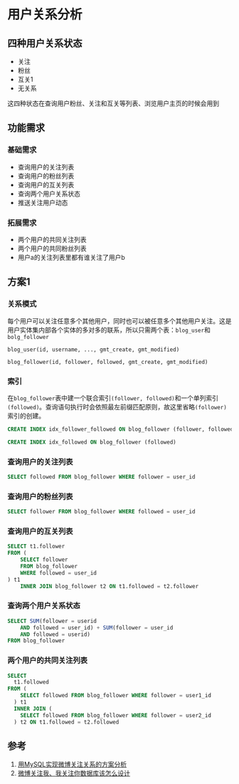 # 用户关系分析
## 四种用户关系状态
- 关注
- 粉丝
- 互关1
- 无关系

这四种状态在查询用户粉丝、关注和互关等列表、浏览用户主页的时候会用到
## 功能需求
### 基础需求
- 查询用户的关注列表
- 查询用户的粉丝列表
- 查询用户的互关列表
- 查询两个用户关系状态
- 推送关注用户动态
### 拓展需求
- 两个用户的共同关注列表
- 两个用户的共同粉丝列表
- 用户a的关注列表里都有谁关注了用户b

## 方案1
### 关系模式
每个用户可以关注任意多个其他用户，同时也可以被任意多个其他用户关注。这是用户实体集内部各个实体的多对多的联系，所以只需两个表：`blog_user`和`bolg_follower`
```
blog_user(id, username, ..., gmt_create, gmt_modified)
```
```
blog_follower(id, follower, followed, gmt_create, gmt_modified)
```
### 索引
在`blog_follower`表中建一个联合索引`(follower, followed)`和一个单列索引`(followed)`。查询语句执行时会依照最左前缀匹配原则，故这里省略`(follower)`索引的创建。
```sql
CREATE INDEX idx_follower_followed ON blog_follower (follower, followed)
```
```sql
CREATE INDEX idx_followed ON blog_follower (followed)
```

### 查询用户的关注列表
```sql
SELECT followed FROM blog_follower WHERE follower = user_id
```
### 查询用户的粉丝列表
```sql
SELECT follower FROM blog_follower WHERE followed = user_id
```
### 查询用户的互关列表
```sql
SELECT t1.follower
FROM (
	SELECT follower
	FROM blog_follower
	WHERE followed = user_id
) t1
	INNER JOIN blog_follower t2 ON t1.followed = t2.follower
```
### 查询两个用户关系状态
```sql
SELECT SUM(follower = userid
	AND followed = user_id) + SUM(follower = user_id
	AND followed = userid)
FROM blog_follower
```
### 两个用户的共同关注列表
```sql
SELECT
  t1.followed
FROM (
    SELECT followed FROM blog_follower WHERE follower = user1_id
  ) t1
  INNER JOIN (
    SELECT followed FROM blog_follower WHERE follower = user2_id
  ) t2 ON t1.followed = t2.followed
```
## 参考
1. [用MySQL实现微博关注关系的方案分析](https://my.oschina.net/yonghan/blog/475588)
2. [微博关注我、我关注你数据库该怎么设计](https://blog.csdn.net/u010098331/article/details/51445904)
<!--stackedit_data:
eyJoaXN0b3J5IjpbLTIwMDgyMDY4MjYsMTE4OTYxNjc3NiwtMT
UyMDM2OTcwMSwxNDM2MjkzMTg2LDE3MDIwNDY2MDgsLTE4NDk3
NDc3MjYsMTgzMzU0NDY3MSwtMTkxMDY4MzI1NSwyMjk1MTg1NT
gsNzI5MjkyMzQwLDE4MzA3OTEzMCwtMTM2OTQ2NjMyMiwxMjU0
ODg4NDYxLDE5MTEzMDcwMjcsMjEzMzU0NzE3Myw1MzE5MzA1Mz
MsMjQwNTgzODI4LDQ5NzYxNTY1OCwtMTk4MjIxNzE2MiwtMjA4
OTY4MTYzM119
-->